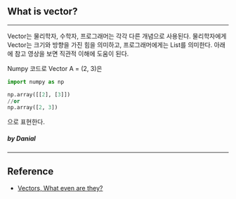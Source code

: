 ## What is vector?

---
Vector는 물리학자, 수학자, 프로그래머는 각각 다른 개념으로 사용된다. 물리학자에게 Vector는 크기와 방향을 가진 힘을 의미하고, 프로그래머에게는 List를 의미한다. 아래에 참고 영상을 보면 직관적 이해에 도움이 된다.

Numpy 코드로 Vector A = (2, 3)은
```python
import numpy as np

np.array([[2], [3]])
//or
np.array([2, 3])
```
으로 표현한다.

##### by Danial

---

## Reference
- [Vectors, What even are they?](https://youtu.be/fNk_zzaMoSs)

